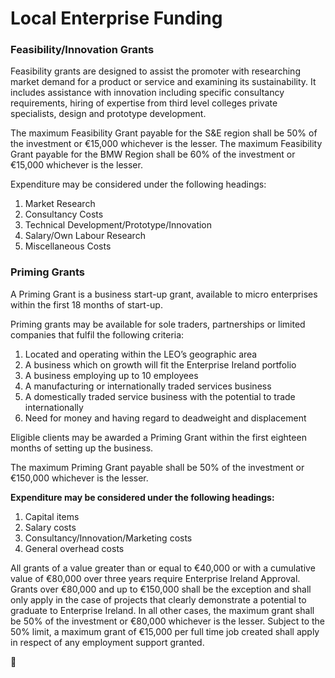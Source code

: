 # Local Enterprise Funding

### Feasibility\/Innovation Grants

Feasibility grants are designed to assist the promoter with researching market demand for a product or service and examining its sustainability. It includes assistance with innovation including specific consultancy requirements, hiring of expertise from third level colleges private specialists, design and prototype development.

The maximum Feasibility Grant payable for the S&E region shall be 50% of the investment or €15,000 whichever is the lesser. The maximum Feasibility Grant payable for the BMW Region shall be 60% of the investment or €15,000 whichever is the lesser.

Expenditure may be considered under the following headings:

1. Market Research
2. Consultancy Costs
3. Technical Development\/Prototype\/Innovation
4. Salary\/Own Labour Research
5. Miscellaneous Costs

### Priming Grants

A Priming Grant is a business start-up grant, available to micro enterprises within the first 18 months of start-up.

Priming grants may be available for sole traders, partnerships or limited companies that fulfil the following criteria:

1. Located and operating within the LEO’s geographic area
2. A business which on growth will fit the Enterprise Ireland portfolio
3. A business employing up to 10 employees
4. A manufacturing or internationally traded services business
5. A domestically traded service business with the potential to trade internationally
6. Need for money and having regard to deadweight and displacement

Eligible clients may be awarded a Priming Grant within the first eighteen months of setting up the business.

The maximum Priming Grant payable shall be 50% of the investment or €150,000 whichever is the lesser. 

**Expenditure may be considered under the following headings:**

1. Capital items
2. Salary costs
3. Consultancy\/Innovation\/Marketing costs
4. General overhead costs

All grants of a value greater than or equal to €40,000 or with a cumulative value of €80,000 over three years require Enterprise Ireland Approval. Grants over €80,000 and up to €150,000 shall be the exception and shall only apply in the case of projects that clearly demonstrate a potential to graduate to Enterprise Ireland. In all other cases, the maximum grant shall be 50% of the investment or €80,000 whichever is the lesser. Subject to the 50% limit, a maximum grant of €15,000 per full time job created shall apply in respect of any employment support granted.



